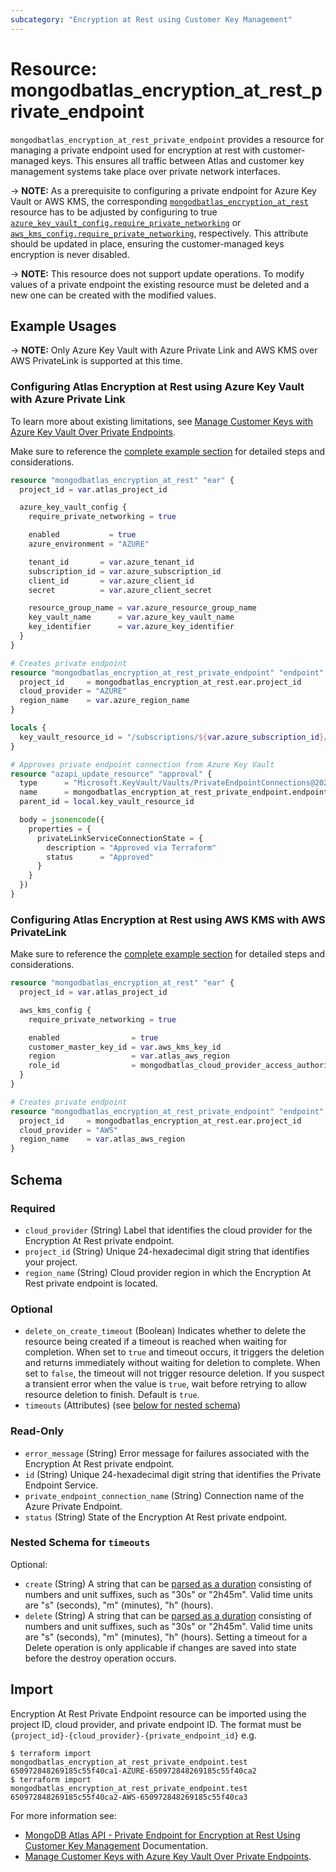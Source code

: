 ```yaml
---
subcategory: "Encryption at Rest using Customer Key Management"
---
```


# Resource: mongodbatlas_encryption_at_rest_private_endpoint

`mongodbatlas_encryption_at_rest_private_endpoint` provides a resource for managing a private endpoint used for encryption at rest with customer-managed keys. This ensures all traffic between Atlas and customer key management systems take place over private network interfaces.

-> **NOTE:** As a prerequisite to configuring a private endpoint for Azure Key Vault or AWS KMS, the corresponding [`mongodbatlas_encryption_at_rest`](encryption_at_rest) resource has to be adjusted by configuring to true [`azure_key_vault_config.require_private_networking`](encryption_at_rest#require_private_networking) or [`aws_kms_config.require_private_networking`](encryption_at_rest#require_private_networking), respectively. This attribute should be updated in place, ensuring the customer-managed keys encryption is never disabled.

-> **NOTE:** This resource does not support update operations. To modify values of a private endpoint the existing resource must be deleted and a new one can be created with the modified values.

## Example Usages

-> **NOTE:** Only Azure Key Vault with Azure Private Link and AWS KMS over AWS PrivateLink is supported at this time.

### Configuring Atlas Encryption at Rest using Azure Key Vault with Azure Private Link
To learn more about existing limitations, see [Manage Customer Keys with Azure Key Vault Over Private Endpoints](https://www.mongodb.com/docs/atlas/security/azure-kms-over-private-endpoint/#manage-customer-keys-with-azure-key-vault-over-private-endpoints).

Make sure to reference the [complete example section](https://github.com/mongodb/terraform-provider-mongodbatlas/tree/master/examples/mongodbatlas_encryption_at_rest_private_endpoint/azure) for detailed steps and considerations.

```terraform
resource "mongodbatlas_encryption_at_rest" "ear" {
  project_id = var.atlas_project_id

  azure_key_vault_config {
    require_private_networking = true

    enabled           = true
    azure_environment = "AZURE"

    tenant_id       = var.azure_tenant_id
    subscription_id = var.azure_subscription_id
    client_id       = var.azure_client_id
    secret          = var.azure_client_secret

    resource_group_name = var.azure_resource_group_name
    key_vault_name      = var.azure_key_vault_name
    key_identifier      = var.azure_key_identifier
  }
}

# Creates private endpoint
resource "mongodbatlas_encryption_at_rest_private_endpoint" "endpoint" {
  project_id     = mongodbatlas_encryption_at_rest.ear.project_id
  cloud_provider = "AZURE"
  region_name    = var.azure_region_name
}

locals {
  key_vault_resource_id = "/subscriptions/${var.azure_subscription_id}/resourceGroups/${var.azure_resource_group_name}/providers/Microsoft.KeyVault/vaults/${var.azure_key_vault_name}"
}

# Approves private endpoint connection from Azure Key Vault
resource "azapi_update_resource" "approval" {
  type      = "Microsoft.KeyVault/Vaults/PrivateEndpointConnections@2023-07-01"
  name      = mongodbatlas_encryption_at_rest_private_endpoint.endpoint.private_endpoint_connection_name
  parent_id = local.key_vault_resource_id

  body = jsonencode({
    properties = {
      privateLinkServiceConnectionState = {
        description = "Approved via Terraform"
        status      = "Approved"
      }
    }
  })
}
```

### Configuring Atlas Encryption at Rest using AWS KMS with AWS PrivateLink

Make sure to reference the [complete example section](https://github.com/mongodb/terraform-provider-mongodbatlas/tree/master/examples/mongodbatlas_encryption_at_rest_private_endpoint/aws) for detailed steps and considerations.

```terraform
resource "mongodbatlas_encryption_at_rest" "ear" {
  project_id = var.atlas_project_id

  aws_kms_config {
    require_private_networking = true

    enabled                = true
    customer_master_key_id = var.aws_kms_key_id
    region                 = var.atlas_aws_region
    role_id                = mongodbatlas_cloud_provider_access_authorization.auth_role.role_id
  }
}

# Creates private endpoint
resource "mongodbatlas_encryption_at_rest_private_endpoint" "endpoint" {
  project_id     = mongodbatlas_encryption_at_rest.ear.project_id
  cloud_provider = "AWS"
  region_name    = var.atlas_aws_region
}
```

<!-- schema generated by tfplugindocs -->
## Schema

### Required

- `cloud_provider` (String) Label that identifies the cloud provider for the Encryption At Rest private endpoint.
- `project_id` (String) Unique 24-hexadecimal digit string that identifies your project.
- `region_name` (String) Cloud provider region in which the Encryption At Rest private endpoint is located.

### Optional

- `delete_on_create_timeout` (Boolean) Indicates whether to delete the resource being created if a timeout is reached when waiting for completion. When set to `true` and timeout occurs, it triggers the deletion and returns immediately without waiting for deletion to complete. When set to `false`, the timeout will not trigger resource deletion. If you suspect a transient error when the value is `true`, wait before retrying to allow resource deletion to finish. Default is `true`.
- `timeouts` (Attributes) (see [below for nested schema](#nestedatt--timeouts))

### Read-Only

- `error_message` (String) Error message for failures associated with the Encryption At Rest private endpoint.
- `id` (String) Unique 24-hexadecimal digit string that identifies the Private Endpoint Service.
- `private_endpoint_connection_name` (String) Connection name of the Azure Private Endpoint.
- `status` (String) State of the Encryption At Rest private endpoint.

<a id="nestedatt--timeouts"></a>
### Nested Schema for `timeouts`

Optional:

- `create` (String) A string that can be [parsed as a duration](https://pkg.go.dev/time#ParseDuration) consisting of numbers and unit suffixes, such as "30s" or "2h45m". Valid time units are "s" (seconds), "m" (minutes), "h" (hours).
- `delete` (String) A string that can be [parsed as a duration](https://pkg.go.dev/time#ParseDuration) consisting of numbers and unit suffixes, such as "30s" or "2h45m". Valid time units are "s" (seconds), "m" (minutes), "h" (hours). Setting a timeout for a Delete operation is only applicable if changes are saved into state before the destroy operation occurs.

## Import 
Encryption At Rest Private Endpoint resource can be imported using the project ID, cloud provider, and private endpoint ID. The format must be `{project_id}-{cloud_provider}-{private_endpoint_id}` e.g.

```
$ terraform import mongodbatlas_encryption_at_rest_private_endpoint.test 650972848269185c55f40ca1-AZURE-650972848269185c55f40ca2
$ terraform import mongodbatlas_encryption_at_rest_private_endpoint.test 650972848269185c55f40ca2-AWS-650972848269185c55f40ca3
```

For more information see: 
- [MongoDB Atlas API - Private Endpoint for Encryption at Rest Using Customer Key Management](https://www.mongodb.com/docs/api/doc/atlas-admin-api-v2/operation/operation-getencryptionatrestprivateendpoint) Documentation.
- [Manage Customer Keys with Azure Key Vault Over Private Endpoints](https://www.mongodb.com/docs/atlas/security/azure-kms-over-private-endpoint/).
